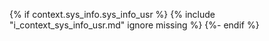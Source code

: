 {% if context.sys_info.sys_info_usr %}
{% include "i_context_sys_info_usr.md" ignore missing %}
{%- endif %}

